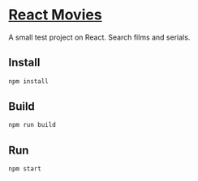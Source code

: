 # [React Movies](https://glowing-baklava-79ec7e.netlify.app/)

A small test project on React. Search films and serials. 

## Install
```bash
npm install
```

## Build
```bash
npm run build
```

## Run
```bash
npm start
```
